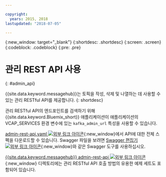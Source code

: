 ```yaml
---

copyright:
  years: 2015, 2018
lastupdated: "2018-07-05"

---
```


{:new_window: target="_blank"}
{:shortdesc: .shortdesc}
{:screen: .screen}
{:codeblock: .codeblock}
{:pre: .pre}

# 관리 REST API 사용
{: #admin_api}

{{site.data.keyword.messagehub}}는 토픽을 작성, 삭제 및 나열하는 데 사용할 수 있는 관리 RESTful API를 제공합니다.
{: shortdesc}

관리 RESTful API의 엔드포인트를 검색하기 위해 {{site.data.keyword.Bluemix_short}} 애플리케이션이 애플리케이션의 VCAP_SERVICES 환경 변수에 있는 `kafka_admin_url` 특성을 사용할 수 있습니다.

[admin-rest-api.yaml ![외부 링크 아이콘](../../icons/launch-glyph.svg "외부 링크 아이콘")](https://github.com/ibm-messaging/event-streams-docs/blob/master/admin-rest-api/admin-rest-api.yaml){:new_window}에서 API에 대한 전체 스펙을 다운로드할 수 있습니다.
Swagger 파일을 보려면 [Swagger 편집기 ![외부 링크 아이콘](../../icons/launch-glyph.svg "외부 링크 아이콘")](http://editor.swagger.io/#/){:new_window}와 같은 Swagger 도구를 사용하십시오.

[{{site.data.keyword.messagehub}} admin-rest-api ![외부 링크 아이콘](../../icons/launch-glyph.svg "외부 링크 아이콘")](https://github.com/ibm-messaging/event-streams-docs/tree/master/admin-rest-api){:new_window} 디렉토리에는 관리 RESTful API 호출 방법의 유용한 예제 세트도 포함되어 있습니다.


